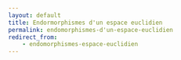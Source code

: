 ```yaml
---
layout: default
title: Endormorphismes d'un espace euclidien
permalink: endomorphismes-d'un-espace-euclidien
redirect_from:
    - endomorphismes-espace-euclidien
---
```

